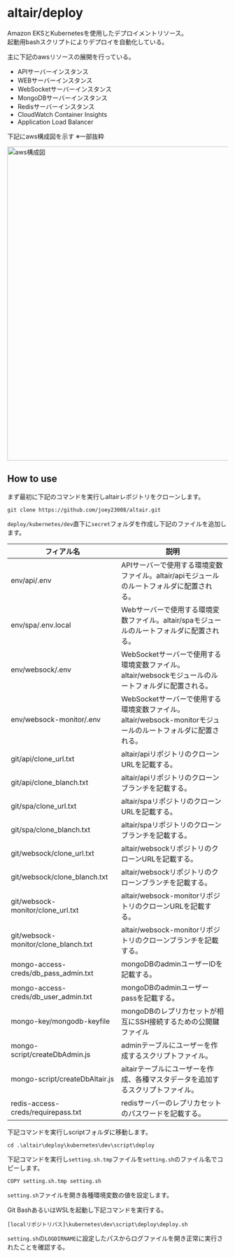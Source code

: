 # altair/deploy
Amazon EKSとKubernetesを使用したデプロイメントリソース。  
起動用bashスクリプトによりデプロイを自動化している。

主に下記のawsリソースの展開を行っている。

- APIサーバーインスタンス
- WEBサーバーインスタンス
- WebSocketサーバーインスタンス
- MongoDBサーバーインスタンス
- Redisサーバーインスタンス
- CloudWatch Container Insights
- Application Load Balancer

下記にaws構成図を示す ※一部抜粋

<img width="718" alt="aws構成図" src="https://github.com/joey23008/altair/assets/35098718/9e4b179a-18cc-4733-8654-af140f78b488">

## How to use
まず最初に下記のコマンドを実行しaltairレポジトリをクローンします。
```
git clone https://github.com/joey23008/altair.git
```

`deploy/kubernetes/dev`直下に`secret`フォルダを作成し下記のファイルを追加します。

| フィアル名  | 説明 |
| ------------- | ------------- |
| env/api/.env  | APIサーバーで使用する環境変数ファイル。altair/apiモジュールのルートフォルダに配置される。 |
| env/spa/.env.local  | Webサーバーで使用する環境変数ファイル。altair/spaモジュールのルートフォルダに配置される。 |
| env/websock/.env  | WebSocketサーバーで使用する環境変数ファイル。altair/websockモジュールのルートフォルダに配置される。 |
| env/websock-monitor/.env  | WebSocketサーバーで使用する環境変数ファイル。altair/websock-monitorモジュールのルートフォルダに配置される。 |
| git/api/clone_url.txt  |  altair/apiリポジトリのクローンURLを記載する。  |
| git/api/clone_blanch.txt  |  altair/apiリポジトリのクローンブランチを記載する。  |
| git/spa/clone_url.txt  |  altair/spaリポジトリのクローンURLを記載する。  |
| git/spa/clone_blanch.txt  |  altair/spaリポジトリのクローンブランチを記載する。  |
| git/websock/clone_url.txt  |  altair/websockリポジトリのクローンURLを記載する。  |
| git/websock/clone_blanch.txt  |  altair/websockリポジトリのクローンブランチを記載する。  |
| git/websock-monitor/clone_url.txt  |  altair/websock-monitorリポジトリのクローンURLを記載する。  |
| git/websock-monitor/clone_blanch.txt  |  altair/websock-monitorリポジトリのクローンブランチを記載する。  |
| mongo-access-creds/db_pass_admin.txt  |  mongoDBのadminユーザーIDを記載する。  |
| mongo-access-creds/db_user_admin.txt  |  mongoDBのadminユーザーpassを記載する。  |
| mongo-key/mongodb-keyfile  |  mongoDBのレプリカセットが相互にSSH接続するための公開鍵ファイル  |
| mongo-script/createDbAdmin.js  |  adminテーブルにユーザーを作成するスクリプトファイル。  |
| mongo-script/createDbAltair.js  |  aitairテーブルにユーザーを作成、各種マスタデータを追加するスクリプトファイル。  |
| redis-access-creds/requirepass.txt  |  redisサーバーのレプリカセットのパスワードを記載する。  |

下記コマンドを実行しscriptフォルダに移動します。
```
cd .\altair\deploy\kubernetes\dev\script\deploy
```
下記コマンドを実行し`setting.sh.tmp`ファイルを`setting.sh`のファイル名でコピーします。
```
COPY setting.sh.tmp setting.sh
```
`setting.sh`ファイルを開き各種環境変数の値を設定します。

Git BashあるいはWSLを起動し下記コマンドを実行する。
```
[localリポジトリパス]\kubernetes\dev\script\deploy\deploy.sh
```
`setting.sh`の`LOGDIRNAME`に設定したパスからログファイルを開き正常に実行されたことを確認する。